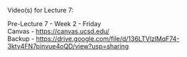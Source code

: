 Video(s) for Lecture 7:

Pre-Lecture 7 - Week 2 - Friday  
Canvas - https://canvas.ucsd.edu/  
Backup - https://drive.google.com/file/d/136LTVlzlMqF74-3kty4FN7pinvue4oQD/view?usp=sharing